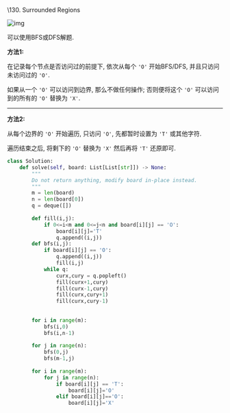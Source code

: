 

\130. Surrounded Regions



![img](https://assets.leetcode.com/uploads/2021/02/19/xogrid.jpg)



可以使用BFS或DFS解题.

**方法1:**

在记录每个节点是否访问过的前提下, 依次从每个 `'O'` 开始BFS/DFS, 并且只访问未访问过的 `'O'`.

如果从一个 `'O'` 可以访问到边界, 那么不做任何操作; 否则便将这个 `'O'` 可以访问到的所有的 `'O'` 替换为 `'X'`.

------

**方法2:**

从每个边界的 `'O'` 开始遍历, 只访问 `'O'`, 先都暂时设置为 `'T'` 或其他字符.

遍历结束之后, 将剩下的 `'O'` 替换为 `'X'` 然后再将 `'T'` 还原即可.

```python
class Solution:
    def solve(self, board: List[List[str]]) -> None:
        """
        Do not return anything, modify board in-place instead.
        """
        m = len(board)
        n = len(board[0])
        q = deque([])
        
        def fill(i,j):
            if 0<=i<m and 0<=j<n and board[i][j] == 'O':
                board[i][j]='T'
                q.append((i,j))
        def bfs(i,j):
            if board[i][j] == 'O':
                q.append((i,j))
                fill(i,j)
            while q:
                curx,cury = q.popleft()
                fill(curx+1,cury)
                fill(curx-1,cury)
                fill(curx,cury+1)
                fill(curx,cury-1)
            
    
        for i in range(m):
            bfs(i,0)
            bfs(i,n-1)
        
        for j in range(n):
            bfs(0,j)
            bfs(m-1,j)
        
        for i in range(m):
            for j in range(n):
                if board[i][j] == 'T':
                    board[i][j]='O'
                elif board[i][j]=='O':
                    board[i][j]='X'        
```

